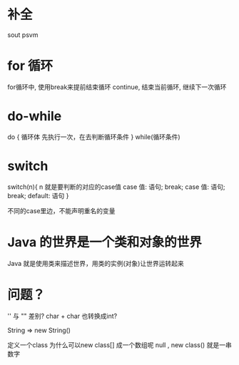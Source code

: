 # 补全
sout
psvm

# for 循环
for循环中, 使用break来提前结束循环
continue, 结束当前循环, 继续下一次循环

# do-while
do {
循环体 先执行一次，在去判断循环条件
} while(循环条件)

# switch
switch(n){ n 就是要判断的对应的case值
    case 值: 
        语句; break;
    case 值: 
        语句; break;
    default: 语句
}

不同的case里边，不能声明重名的变量

# Java 的世界是一个类和对象的世界
Java 就是使用类来描述世界，用类的实例(对象)让世界运转起来


# 问题？
'' 与 "" 差别?
char + char 也转换成int?

String => new String()

定义一个class 为什么可以new class[] 成一个数组呢 null ,  new class()  就是一串数字